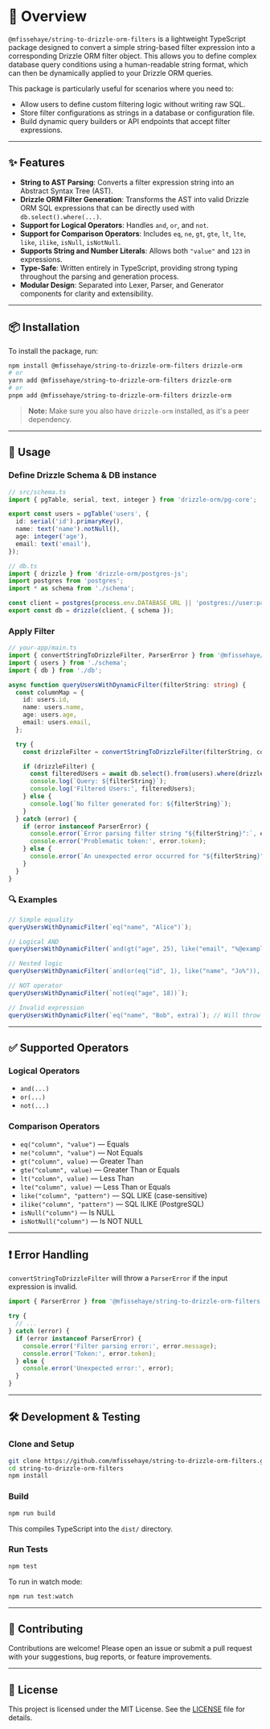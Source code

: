 # 📖 Overview

`@mfissehaye/string-to-drizzle-orm-filters` is a lightweight TypeScript package designed to convert a simple string-based filter expression into a corresponding Drizzle ORM filter object. This allows you to define complex database query conditions using a human-readable string format, which can then be dynamically applied to your Drizzle ORM queries.

This package is particularly useful for scenarios where you need to:

- Allow users to define custom filtering logic without writing raw SQL.
- Store filter configurations as strings in a database or configuration file.
- Build dynamic query builders or API endpoints that accept filter expressions.

---

## ✨ Features

- **String to AST Parsing**: Converts a filter expression string into an Abstract Syntax Tree (AST).
- **Drizzle ORM Filter Generation**: Transforms the AST into valid Drizzle ORM SQL expressions that can be directly used with `db.select().where(...)`.
- **Support for Logical Operators**: Handles `and`, `or`, and `not`.
- **Support for Comparison Operators**: Includes `eq`, `ne`, `gt`, `gte`, `lt`, `lte`, `like`, `ilike`, `isNull`, `isNotNull`.
- **Supports String and Number Literals**: Allows both `"value"` and `123` in expressions.
- **Type-Safe**: Written entirely in TypeScript, providing strong typing throughout the parsing and generation process.
- **Modular Design**: Separated into Lexer, Parser, and Generator components for clarity and extensibility.

---

## 📦 Installation

To install the package, run:

```bash
npm install @mfissehaye/string-to-drizzle-orm-filters drizzle-orm
# or
yarn add @mfissehaye/string-to-drizzle-orm-filters drizzle-orm
# or
pnpm add @mfissehaye/string-to-drizzle-orm-filters drizzle-orm
```

> **Note:** Make sure you also have `drizzle-orm` installed, as it's a peer dependency.

---

## 🚀 Usage

### Define Drizzle Schema & DB instance

```ts
// src/schema.ts
import { pgTable, serial, text, integer } from 'drizzle-orm/pg-core';

export const users = pgTable('users', {
  id: serial('id').primaryKey(),
  name: text('name').notNull(),
  age: integer('age'),
  email: text('email'),
});
```

```ts
// db.ts
import { drizzle } from 'drizzle-orm/postgres-js';
import postgres from 'postgres';
import * as schema from './schema';

const client = postgres(process.env.DATABASE_URL || 'postgres://user:password@host:port/database');
export const db = drizzle(client, { schema });
```

### Apply Filter

```ts
// your-app/main.ts
import { convertStringToDrizzleFilter, ParserError } from '@mfissehaye/string-to-drizzle-orm-filters';
import { users } from './schema';
import { db } from './db';

async function queryUsersWithDynamicFilter(filterString: string) {
  const columnMap = {
    id: users.id,
    name: users.name,
    age: users.age,
    email: users.email,
  };

  try {
    const drizzleFilter = convertStringToDrizzleFilter(filterString, columnMap);

    if (drizzleFilter) {
      const filteredUsers = await db.select().from(users).where(drizzleFilter);
      console.log(`Query: ${filterString}`);
      console.log('Filtered Users:', filteredUsers);
    } else {
      console.log(`No filter generated for: ${filterString}`);
    }
  } catch (error) {
    if (error instanceof ParserError) {
      console.error(`Error parsing filter string "${filterString}":`, error.message);
      console.error('Problematic token:', error.token);
    } else {
      console.error(`An unexpected error occurred for "${filterString}":`, error);
    }
  }
}
```

### 🔍 Examples

```ts
// Simple equality
queryUsersWithDynamicFilter(`eq("name", "Alice")`);

// Logical AND
queryUsersWithDynamicFilter(`and(gt("age", 25), like("email", "%@example.com%"))`);

// Nested logic
queryUsersWithDynamicFilter(`and(or(eq("id", 1), like("name", "Jo%")), and(gte("age", 30), isNull("email")))`);

// NOT operator
queryUsersWithDynamicFilter(`not(eq("age", 18))`);

// Invalid expression
queryUsersWithDynamicFilter(`eq("name", "Bob", extra)`); // Will throw ParserError
```

---

## ✅ Supported Operators

### Logical Operators

- `and(...)`
- `or(...)`
- `not(...)`

### Comparison Operators

- `eq("column", "value")` — Equals
- `ne("column", "value")` — Not Equals
- `gt("column", value)` — Greater Than
- `gte("column", value)` — Greater Than or Equals
- `lt("column", value)` — Less Than
- `lte("column", value)` — Less Than or Equals
- `like("column", "pattern")` — SQL LIKE (case-sensitive)
- `ilike("column", "pattern")` — SQL ILIKE (PostgreSQL)
- `isNull("column")` — Is NULL
- `isNotNull("column")` — Is NOT NULL

---

## ❗ Error Handling

`convertStringToDrizzleFilter` will throw a `ParserError` if the input expression is invalid.

```ts
import { ParserError } from '@mfissehaye/string-to-drizzle-orm-filters';

try {
  // ...
} catch (error) {
  if (error instanceof ParserError) {
    console.error('Filter parsing error:', error.message);
    console.error('Token:', error.token);
  } else {
    console.error('Unexpected error:', error);
  }
}
```

---

## 🛠️ Development & Testing

### Clone and Setup

```bash
git clone https://github.com/mfissehaye/string-to-drizzle-orm-filters.git
cd string-to-drizzle-orm-filters
npm install
```

### Build

```bash
npm run build
```

This compiles TypeScript into the `dist/` directory.

### Run Tests

```bash
npm test
```

To run in watch mode:

```bash
npm run test:watch
```

---

## 🤝 Contributing

Contributions are welcome! Please open an issue or submit a pull request with your suggestions, bug reports, or feature improvements.

---

## 📄 License

This project is licensed under the MIT License. See the [LICENSE](LICENSE) file for details.
